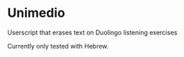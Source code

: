 # Unimedio
Userscript that erases text on Duolingo listening exercises

Currently only tested with Hebrew.

